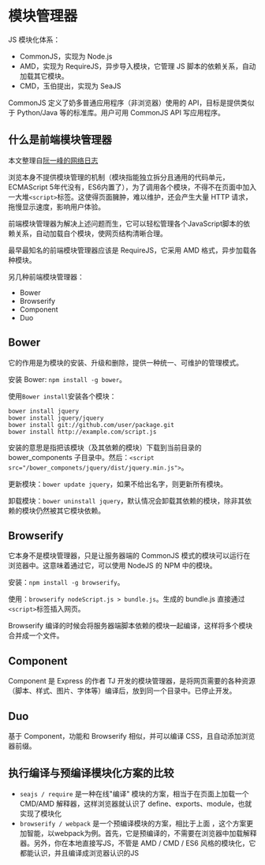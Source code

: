 # 模块管理器

JS 模块化体系：

- CommonJS，实现为 Node.js
- AMD，实现为 RequireJS，异步导入模块，它管理 JS 脚本的依赖关系，自动加载其它模块。
- CMD，玉伯提出，实现为 SeaJS

CommonJS 定义了奶多普通应用程序（非浏览器）使用的 API，目标是提供类似于 Python/Java 等的标准库。用户可用 CommonJS API 写应用程序。

## 什么是前端模块管理器

本文整理自[阮一峰的网络日志](http://www.ruanyifeng.com/blog/2014/09/package-management.html)

浏览本身不提供模块管理的机制（模块指能独立拆分且通用的代码单元，ECMAScript 5年代没有，ES6内置了），为了调用各个模块，不得不在页面中加入一大堆`<script>`标签。这使得页面臃肿，难以维护，还会产生大量 HTTP 请求，拖慢显示速度，影响用户体验。

前端模块管理器为解决上述问题而生，它可以轻松管理各个JavaScript脚本的依赖关系，自动加载自个模块，使网页结构清晰合理。

最早最知名的前端模块管理器应该是 RequireJS，它采用 AMD 格式，异步加载各种模块。

另几种前端模块管理器：

- Bower
- Browserify
- Component
- Duo

## Bower

它的作用是为模块的安装、升级和删除，提供一种统一、可维护的管理模式。

安装 Bower: `npm install -g bower`。

使用`Bower install`安装各个模块： 

```
bower install jquery
bower install jquery/jquery
bower install git://github.com/user/package.git
bower install http://example.com/script.js
```

安装的意思是指把该模块（及其依赖的模块）下载到当前目录的 bower_components 子目录中。然后：`<script src="/bower_componets/jquery/dist/jquery.min.js">`。

更新模块：`bower update jquery`，如果不给出名字，则更新所有模块。

卸载模块：`bower uninstall jquery`，默认情况会卸载其依赖的模块，除非其依赖的模块仍然被其它模块依赖。

## Browserify

它本身不是模块管理器，只是让服务器端的 CommonJS 模式的模块可以运行在浏览器中。这意味着通过它，可以使用 NodeJS 的 NPM 中的模块。

安装：`npm install -g browserify`。

使用：`browserify nodeScript.js > bundle.js`。生成的 bundle.js 直接通过`<script>`标签插入网页。

Browserify 编译的时候会将服务器端脚本依赖的模块一起编译，这样将多个模块合并成一个文件。

## Component

Component 是 Express 的作者 TJ 开发的模块管理器，是将网页需要的各种资源（脚本、样式、图片、字体等）编译后，放到同一个目录中。已停止开发。

## Duo

基于 Component，功能和 Browserify 相似，并可以编译 CSS，且自动添加浏览器前缀。


## 执行编译与预编译模块化方案的比较

- `seajs / require` 是一种在线"编译" 模块的方案，相当于在页面上加载一个 CMD/AMD 解释器，这样浏览器就认识了 define、exports、module，也就实现了模块化
- `browserify / webpack` 是一个预编译模块的方案，相比于上面 ，这个方案更加智能，以webpack为例。首先，它是预编译的，不需要在浏览器中加载解释器。另外，你在本地直接写JS，不管是 AMD / CMD / ES6 风格的模块化，它都能认识，并且编译成浏览器认识的JS
